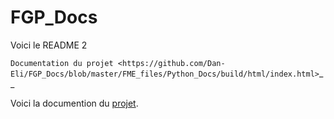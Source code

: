 # FGP_Docs


Voici le README 2

`Documentation du projet <https://github.com/Dan-Eli/FGP_Docs/blob/master/FME_files/Python_Docs/build/html/index.html>`__

Voici la documention du [projet](https://github.com/Dan-Eli/FGP_Docs/blob/master/FME_files/Python_Docs/build/html/index.html).
